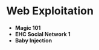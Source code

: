 <h1>Web Exploitation</h1>
<h4>
  <ul>
  <li>Magic 101</li>
  <li>EHC Social Network 1</li>
  <li>Baby Injection</li>
</ul>

</h4>
